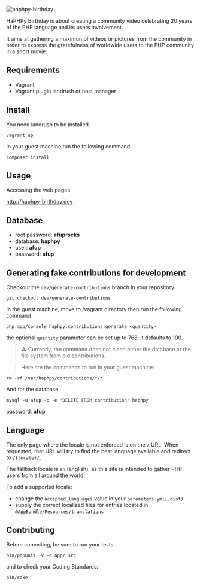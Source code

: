 ![haphpy-birthday](https://cloud.githubusercontent.com/assets/5421942/8129742/720530c2-110c-11e5-870c-1c293960d87a.png)

HaPHPy Birthday is about creating a community video celebrating 20 years of the PHP language and its users involvement.

It aims at gathering a maximun of videos or pictures from the community in order to express the gratefulness of worldwide users to the PHP community in a short movie.

## Requirements

* Vagrant
* Vagrant plugin landrush or host manager

## Install

You need landrush to be installed.

```shell
vagrant up
```

In your guest machine run the following command:
```shell
composer install
```

## Usage

Accessing the web pages

http://haphpy-birthday.dev

## Database

* root password: __afuprocks__
* database: __haphpy__
* user: __afup__
* password: __afup__


## Generating fake contributions for development

Checkout the `dev/generate-contributions` branch in your repository.
```shell
git checkout dev/generate-contributions
```

In the guest machine, move to /vagrant directory then run the following command
```shell
php app/console haphpy:contributions:generate <quantity>
```
the optional `quantity` parameter can be set up to 768. It defaults to 100.

> :warning: Currently, the command does not clean either the database or the file system from old contributions.

> Here are the commands to run in your guest machine:
```shell
rm -rf /var/haphpy/contributions/*/*
```
And for the database
```shell
mysql -u afup -p -e 'DELETE FROM contribution' haphpy
```
password: __afup__

## Language

The only page where the locale is not enforced is on the `/` URL. When requested, that URL will try to find the best language available and redirect to `/{locale}/`.

The fallback locale is `en` (english), as this site is intended to gather PHP users from all around the world.

To add a supported locale:
* change the `accepted_languages` value in your `parameters.yml(.dist)`
* supply the correct localized files for entries located in `@AppBundle/Resources/translations`

## Contributing

Before commiting, be sure to run your tests:

```shell
bin/phpunit -v -c app/ src
```

and to check your Coding Standards:

```shell
bin/coke
```

